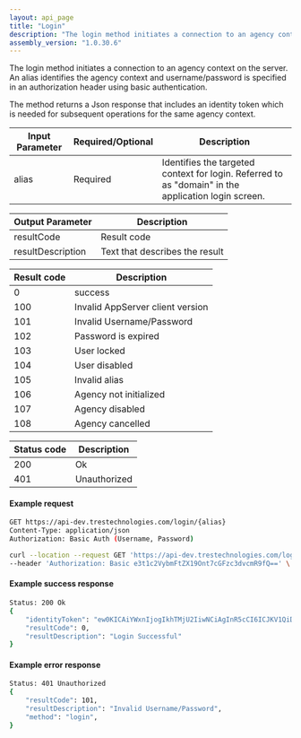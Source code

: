 ```yaml
---
layout: api_page
title: "Login"
description: "The login method initiates a connection to an agency context on the server"
assembly_version: "1.0.30.6"
---
```


The login method initiates a connection to an agency context on the server. An alias identifies the agency context and username/password is specified in an authorization header using basic authentication. 

The method returns a Json response that includes an identity token which is needed for subsequent operations for the same agency context.

| Input Parameter | Required/Optional | Description |
| --------------- | ----------------- | ----------- |
| alias | Required| Identifies the targeted context for login. Referred to as "domain" in the application login screen. |

| Output Parameter | Description |
| ---------------- | ----------- |
| resultCode | Result code |
| resultDescription | Text that describes the result |

| Result code | Description |
| ----------- | ----------- |
| 0 | success |
| 100 | Invalid AppServer client version |
| 101 | Invalid Username/Password |
| 102 | Password is expired |
| 103 | User locked |
| 104 | User disabled |
| 105 | Invalid alias |
| 106 | Agency not initialized |
| 107 | Agency disabled |
| 108 | Agency cancelled |

| Status code | Description |
| ----------- | ----------- |
| 200 | Ok |
| 401 | Unauthorized |

#### Example request
```sh
GET https://api-dev.trestechnologies.com/login/{alias}
Content-Type: application/json
Authorization: Basic Auth (Username, Password)

curl --location --request GET 'https://api-dev.trestechnologies.com/login/0001' \
--header 'Authorization: Basic e3t1c2VybmFtZX19Ont7cGFzc3dvcmR9fQ==' \
```

#### Example success response
```sh
Status: 200 Ok
{
    "identityToken": "ew0KICAiYWxnIjogIkhTMjU2IiwNCiAgInR5cCI6ICJKV1QiDQp9.ew0KICAiZXhwaXJlRGF0ZSI6ICIyMDIyLTAzLTI0VDAwOjUwOjI5LjExNzI1OTIrMDA6MDAiLA0KICAiZXhwaXJlSW50ZXJ2YWwiOiAzMCwNCiAgImFnZW5jeVJlY05vIjogMSwNCiAgImFwcFVzZXJSZWNObyI6IDEzNzQsDQogICJhZG1pblVzZXJSZWNObyI6IG51bGwsDQogICJ1c2VyTmFtZSI6ICJBZG1pbiIsDQogICJhbGlhcyI6ICIwMDAxIiwNCiAgInRva2VuUmVjTm8iOiAxMDUxMjUsDQogICJhcHBOYW1lIjogIlBvc3RtYW4iLA0KICAiY2xpZW50SVBBZGRyZXNzIjogIjEwLjEuMi42IiwNCiAgImFmZmlsaWF0aW9uUmVjTm8iOiBudWxsDQp9.0eXC554Z9iscFE0T_lNg4F4ymfILE4tXDN28UAB6Xwk",
    "resultCode": 0,
    "resultDescription": "Login Successful"
}
```

#### Example error response
```sh
Status: 401 Unauthorized
{
    "resultCode": 101,
    "resultDescription": "Invalid Username/Password",
    "method": "login",
}
```
